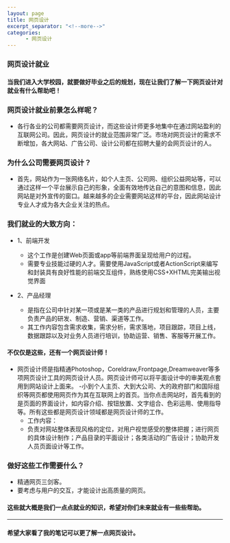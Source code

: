 ```yaml
---
layout: page
title: 网页设计
excerpt_separator: "<!--more-->"
categories:
      - 网页设计
---
```

### 网页设计就业
<!--more-->

#### 当我们进入大学校园，就要做好毕业之后的规划，现在让我们了解一下网页设计对就业有什么帮助吧！

### 网页设计就业前景怎么样呢？

- 各行各业的公司都需要网页设计，而这些设计师更多地集中在通过网站盈利的互联网公司。因此，网页设计的就业范围非常广泛。市场对网页设计的需求不断增加，各大网站、广告公司、设计公司都在招聘大量的会网页设计的人。

### 为什么公司需要网页设计？

- 首先，网站作为一张网络名片，如个人主页、公司网、组织公益网站等，可以通过这样一个平台展示自己的形象，全面有效地传达自己的意图和信息，因此网站是对外宣传的窗口。越来越多的企业需要网站这样的平台，因此网站设计专业人才成为各大企业关注的热点。

### 我们就业的大致方向：

- 1、前端开发
  - 这个工作是创建Web页面或app等前端界面呈现给用户的过程。
  - 需要专业技能过硬的人才。需要使用JavaScript或者ActionScript来编写和封装具有良好性能的前端交互组件，熟练使用CSS+XHTML完美输出视觉界面

- 2、产品经理
  - 是指在公司中针对某一项或是某一类的产品进行规划和管理的人员，主要负责产品的研发、制造、营销、渠道等工作。
  - 其工作内容包含需求收集，需求分析，需求落地，项目跟踪，项目上线，数据跟踪以及对业务人员进行培训，协助运营、销售、客服等开展工作。

#### 不仅仅是这些，还有一个网页设计师！

- 网页设计师是指精通Photoshop，Coreldraw,Frontpage,Dreamweaver等多项网页设计工具的网页设计人员。网页设计师可以将平面设计中的审美观点套用到网站设计上面来。
  -小到个人主页、大到大公司、大的政府部门和国际组织等网页都使用网页作为其在互联网上的首页。当你点击网站时，首先看到的是页面的界面设计，如内容介绍、按钮放置、文字组合、色彩运用、使用指导等。所有这些都是网页设计领域都是网页设计师的工作。
    - 工作内容：
    - 负责对网站整体表现风格的定位，对用户视觉感受的整体把握；进行网页的具体设计制作；产品目录的平面设计；各类活动的广告设计；协助开发人员页面设计等工作。

### 做好这些工作需要什么？

- 精通网页三剑客。
- 要考虑与用户的交互，才能设计出高质量的网页。

#### 这些就大概是我们一点点就业的知识，希望对你们未来就业有一些些帮助。

---
#### 希望大家看了我的笔记可以更了解一点网页设计。
